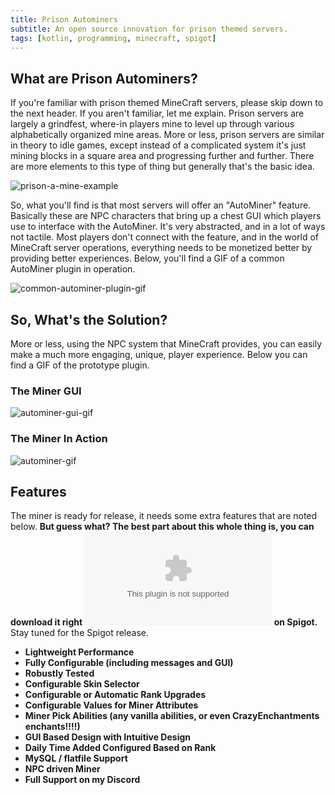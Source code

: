 ```yaml
---
title: Prison Autominers
subtitle: An open source innovation for prison themed servers.
tags: [kotlin, programming, minecraft, spigot]
---
```


## What are Prison Autominers?
If you're familiar with prison themed MineCraft servers, please skip down to the next header. If you aren't familiar, let me explain. Prison servers are largely a grindfest, where-in players mine to level up through various alphabetically organized mine areas. More or less, prison servers are similar in theory to idle games, except instead of a complicated system it's just mining blocks in a square area and progressing further and further. There are more elements to this type of thing but generally that's the basic idea.

![prison-a-mine-example](file.png)

So, what you'll find is that most servers will offer an "AutoMiner" feature. Basically these are NPC characters that bring up a chest GUI which players use to interface with the AutoMiner. It's very abstracted, and in a lot of ways not tactile. Most players don't connect with the feature, and in the world of MineCraft server operations, everything needs to be monetized better by providing better experiences. Below, you'll find a GIF of a common AutoMiner plugin in operation.

![common-autominer-plugin-gif](file.png)

## So, What's the Solution?
More or less, using the NPC system that MineCraft provides, you can easily make a much more engaging, unique, player experience. Below you can find a GIF of the prototype plugin.

### The Miner GUI
![autominer-gui-gif](file.png)

### The Miner In Action
![autominer-gif](file.png)

## Features 
The miner is ready for release, it needs some extra features that are noted below. **But guess what? The best part about this whole thing is, you can download it right ![here](spigot.com) on Spigot.** Stay tuned for the Spigot release. 

* **Lightweight Performance**
* **Fully Configurable (including messages and GUI)**
* **Robustly Tested**
* **Configurable Skin Selector**
* **Configurable or Automatic Rank Upgrades**
* **Configurable Values for Miner Attributes**
* **Miner Pick Abilities (any vanilla abilities, or even CrazyEnchantments enchants!!!!)**
* **GUI Based Design with Intuitive Design**
* **Daily Time Added Configured Based on Rank**
* **MySQL / flatfile Support**
* **NPC driven Miner**
* **Full Support on my Discord**
